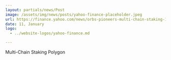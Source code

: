 ```yaml
---
layout: partials/news/Post
image: /assets/img/news/posts/yahoo-finance-placeholder.jpeg
url: https://finance.yahoo.com/news/orbs-pioneers-multi-chain-staking-164500489.html
date: 11, January
logo: 
  - ../website-logos/yahoo-finance.md

---
```



Multi-Chain Staking Polygon